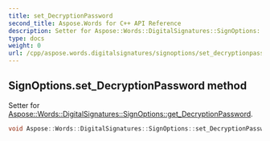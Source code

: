 ```yaml
---
title: set_DecryptionPassword
second_title: Aspose.Words for C++ API Reference
description: Setter for Aspose::Words::DigitalSignatures::SignOptions::get_DecryptionPassword. 
type: docs
weight: 0
url: /cpp/aspose.words.digitalsignatures/signoptions/set_decryptionpassword/
---
```

## SignOptions.set_DecryptionPassword method


Setter for [Aspose::Words::DigitalSignatures::SignOptions::get_DecryptionPassword](../get_decryptionpassword/).

```cpp
void Aspose::Words::DigitalSignatures::SignOptions::set_DecryptionPassword(const System::String &value)
```

